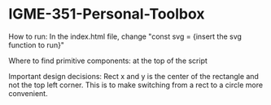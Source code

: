 # IGME-351-Personal-Toolbox

How to run: In the index.html file, change 
"const svg = {insert the svg function to run}"

Where to find primitive components: at the top of the script

Important design decisions: Rect x and y is the center of the rectangle and not the top left corner. This is to make switching from a rect to a circle more convenient.
